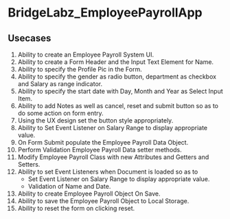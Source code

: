 # BridgeLabz_EmployeePayrollApp

## Usecases
1. Ability to create an Employee Payroll System UI.
2. Ability to create a Form Header and the Input Text Element for Name.
3. Ability to specify the Profile Pic in the Form.
4. Ability to specify the gender as radio button, department as checkbox and Salary as range indicator.
5. Ability to specify the start date with Day, Month and Year as Select Input Item.
6. Ability to add Notes as well as cancel, reset and submit button so as to do some action on form entry.
7. Using the UX design set the button style appropriately.
8. Ability to Set Event  Listener on Salary Range to display appropriate value.
9. On Form Submit populate the Employee Payroll Data Object.
10. Perform Validation Employee Payroll Data setter methods.
11. Modify Employee Payroll Class with new Attributes and Getters and Setters.
12. Ability to set Event Listeners when Document is loaded so as to
    - Set Event Listener on Salary Range to display appropriate value.
    - Validation of Name and Date.
13. Ability to create Employee Payroll Object On Save.
14. Ability to save the Employee Payroll Object to Local Storage.
15. Ability to reset the form on clicking reset.
